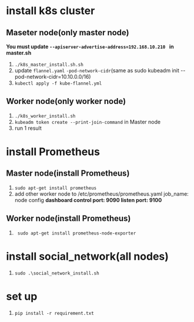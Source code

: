 # install k8s cluster
## Maseter node(only master node)
**You must update `--apiserver-advertise-address=192.168.10.210 ` in master.sh**
1. `./k8s_master_install.sh.sh`
2. update `flannel.yaml` `-pod-network-cidr`(same as sudo kubeadm init --pod-network-cidr=10.10.0.0/16)
3. `kubectl apply -f kube-flannel.yml`

## Worker node(only worker node)
1. `./k8s_worker_install.sh`
1. `kubeadm token create --print-join-command` in Master node
2. run 1 result 

# install Prometheus
## Master node(install Prometheus)
1. `sudo apt-get install prometheus`
2. add other worker node to /etc/prometheus/prometheus.yaml job_name: node config 
**dashboard control port: 9090 listen port: 9100**

## Worker node(install Prometheus)
1. ` sudo apt-get install prometheus-node-exporter`

# install social_network(all nodes)
1. `sudo .\social_network_install.sh`

# set up
1. `pip install -r requirement.txt`